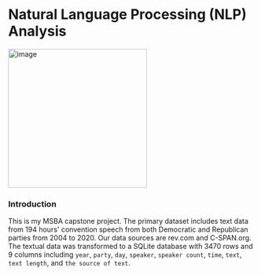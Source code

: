 # Natural Language Processing (NLP) Analysis
<img width="282" alt="image" src="https://user-images.githubusercontent.com/69817896/224577138-f0009ee0-47f8-48b7-8194-465b1976616b.png"> 

### Introduction
This is my MSBA capstone project. The primary dataset includes text data from 194 hours' convention speech from both Democratic and Republican parties from 2004 to 2020. Our data sources are rev.com 
      and C-SPAN.org. The textual data was transformed to a SQLite database with 3470 rows and 9 columns including `year`, `party`, `day`, `speaker`, `speaker count`, `time`, `text`, `text length`, and `the source of text`.

